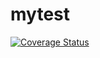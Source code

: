 # mytest

[![Coverage Status](https://coveralls.io/repos/github/Loa-cloud/mytest/badge.svg?branch=main)](https://coveralls.io/github/Loa-cloud/mytest?branch=main)
